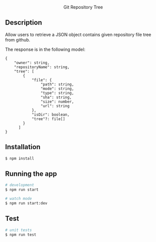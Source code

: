 <p align="center">
  Git Repository Tree
</p>

## Description

Allow users to retrieve a JSON object contains given repository file tree from github.

The response is in the following model:

```
{
    "owner": string,
    "repositoryName": string,
    "tree": [
        {
            "file": {
                "path": string,
                "mode": string,
                "type": string,
                "sha": string,
                "size": number,
                "url": string
            },
            "isDir": boolean,
            "tree"?: file[]
        }
      ]
}
```

## Installation

```bash
$ npm install
```

## Running the app

```bash
# development
$ npm run start

# watch mode
$ npm run start:dev
```

## Test

```bash
# unit tests
$ npm run test
```
